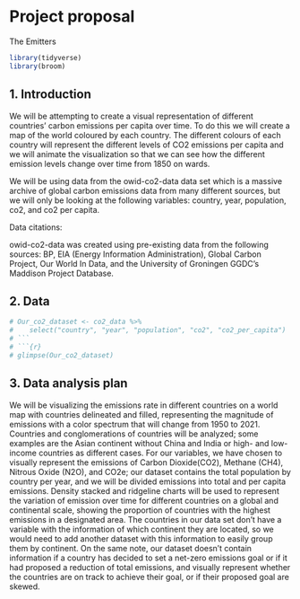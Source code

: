 Project proposal
================
The Emitters

``` r
library(tidyverse)
library(broom)
```

## 1. Introduction

We will be attempting to create a visual representation of different
countries’ carbon emissions per capita over time. To do this we will
create a map of the world coloured by each country. The different
colours of each country will represent the different levels of CO2
emissions per capita and we will animate the visualization so that we
can see how the different emission levels change over time from 1850 on
wards.

We will be using data from the owid-co2-data data set which is a massive
archive of global carbon emissions data from many different sources, but
we will only be looking at the following variables: country, year,
population, co2, and co2 per capita.

Data citations:

owid-co2-data was created using pre-existing data from the following
sources: BP, EIA (Energy Information Administration), Global Carbon
Project, Our World In Data, and the University of Groningen GGDC’s
Maddison Project Database.

## 2. Data

``` r
# Our_co2_dataset <- co2_data %>% 
#    select("country", "year", "population", "co2", "co2_per_capita")
# ```
# ```{r}
# glimpse(Our_co2_dataset)
```

## 3. Data analysis plan

We will be visualizing the emissions rate in different countries on a
world map with countries delineated and filled, representing the
magnitude of emissions with a color spectrum that will change from 1950
to 2021. Countries and conglomerations of countries will be analyzed;
some examples are the Asian continent without China and India or high-
and low-income countries as different cases. For our variables, we have
chosen to visually represent the emissions of Carbon Dioxide(CO2),
Methane (CH4), Nitrous Oxide (N2O), and CO2e; our dataset contains the
total population by country per year, and we will be divided emissions
into total and per capita emissions. Density stacked and ridgeline
charts will be used to represent the variation of emission over time for
different countries on a global and continental scale, showing the
proportion of countries with the highest emissions in a designated area.
The countries in our data set don’t have a variable with the information
of which continent they are located, so we would need to add another
dataset with this information to easily group them by continent. On the
same note, our dataset doesn’t contain information if a country has
decided to set a net-zero emissions goal or if it had proposed a
reduction of total emissions, and visually represent whether the
countries are on track to achieve their goal, or if their proposed goal
are skewed.
